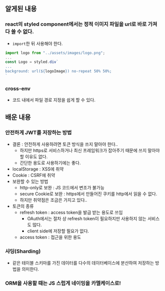 ## 알게된 내용

### react의 styled component에서는 정적 이미지 파일을 url로 바로 가져다 쓸 수 없다.

- `import`한 뒤 사용해야 한다.

```javascript
import logo from "../assets/images/logo.png";
...
const Logo = styled.div`
...
background: url(${logoImage}) no-repeat 50% 50%;
`
```

### cross-env

- 코드 내에서 파일 경로 지정을 쉽게 할 수 있다.

## 배운 내용

### 안전하게 JWT를 저장하는 방법

- 결론 : 안전하게 사용하려면 토큰 방식을 쓰지 말아야 한다..
  - 하지만 https로 서비스하거나 최신 프레임워크가 잡아주기 때문에 쓰지 말아야 할 이유도 없다.
  - 간단한 용도로 사용하기에는 좋다.
- localStorage : XSS에 취약
- Cookie : CSRF에 취약
- 보완할 수 있는 방법
  - http-only로 보완 : JS 코드에서 변조가 불가능
  - secure Cookie로 보완 : https에서 만들어진 쿠키를 http에서 읽을 수 없다.
  - 하지만 취약점은 조금은 가지고 있다..
- 토큰의 종류
  - refresh token : access token을 발급 받는 용도로 쓰임
    - OAuth에서는 절차 상 refresh token이 필요하지만 사용하지 않는 서비스도 많다.
    - client side에 저장할 필요가 없다.
  - access token : 접근을 위한 용도

### 샤딩(Sharding)

- 같은 테이블 스키마를 가진 데이터를 다수의 데이터베이스에 분산하여 저장하는 방법을 의미한다.

### ORM을 사용할 때는 JS 스럽게 네이밍을 카멜케이스로!

